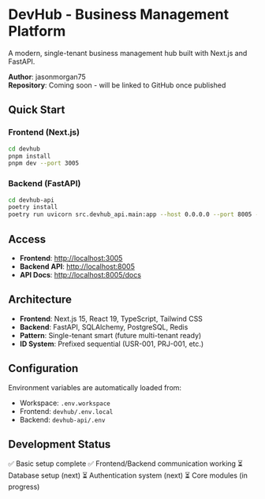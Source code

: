 # DevHub - Business Management Platform

A modern, single-tenant business management hub built with Next.js and FastAPI.

**Author**: jasonmorgan75  
**Repository**: Coming soon - will be linked to GitHub once published

## Quick Start

### Frontend (Next.js)

```bash
cd devhub
pnpm install
pnpm dev --port 3005
```

### Backend (FastAPI)

```bash
cd devhub-api
poetry install
poetry run uvicorn src.devhub_api.main:app --host 0.0.0.0 --port 8005 --reload
```

## Access

- **Frontend**: <http://localhost:3005>
- **Backend API**: <http://localhost:8005>
- **API Docs**: <http://localhost:8005/docs>

## Architecture

- **Frontend**: Next.js 15, React 19, TypeScript, Tailwind CSS
- **Backend**: FastAPI, SQLAlchemy, PostgreSQL, Redis
- **Pattern**: Single-tenant smart (future multi-tenant ready)
- **ID System**: Prefixed sequential (USR-001, PRJ-001, etc.)

## Configuration

Environment variables are automatically loaded from:

- Workspace: `.env.workspace`
- Frontend: `devhub/.env.local`
- Backend: `devhub-api/.env`

## Development Status

✅ Basic setup complete
✅ Frontend/Backend communication working
⏳ Database setup (next)
⏳ Authentication system (next)
⏳ Core modules (in progress)
